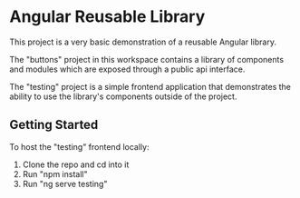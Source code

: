 # Angular Reusable Library

This project is a very basic demonstration of a reusable Angular library.

The "buttons" project in this workspace contains a library of components and modules which are exposed through a public api interface.

The "testing" project is a simple frontend application that demonstrates the ability to use the library's components outside of the project.

## Getting Started

To host the "testing" frontend locally:

1. Clone the repo and cd into it
2. Run "npm install"
3. Run "ng serve testing"
